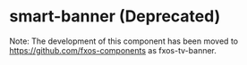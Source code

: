 # smart-banner (Deprecated)

Note: The development of this component has been moved to https://github.com/fxos-components as fxos-tv-banner.
